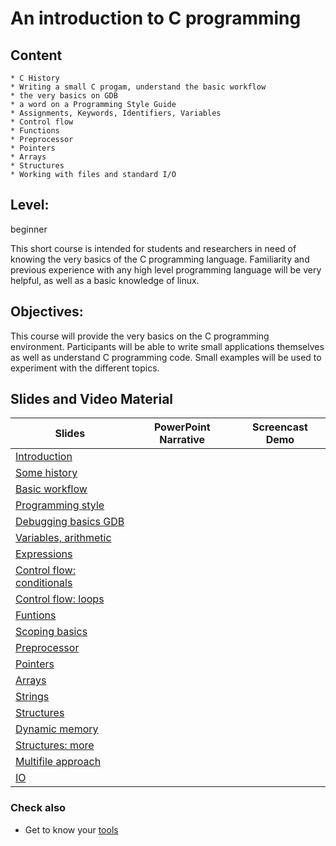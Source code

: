 # An introduction to C programming


## Content

    * C History
    * Writing a small C progam, understand the basic workflow
    * the very basics on GDB
    * a word on a Programming Style Guide
    * Assignments, Keywords, Identifiers, Variables
    * Control flow
    * Functions
    * Preprocessor
    * Pointers
    * Arrays 
    * Structures
    * Working with files and standard I/O

## Level: 
beginner

This short course is intended for students and researchers in need of
knowing the very basics of the C programming language.
Familiarity and previous experience with any high level programming
language will be very helpful, as well as a basic knowledge of linux.

## Objectives: 
This course will provide the very basics on the C programming environment.
Participants will be able to write small applications themselves as well
as understand C programming code.
Small examples will be used to experiment with the different topics.

## Slides and Video Material

|Slides | PowerPoint Narrative | Screencast Demo |
|------------ | -------------------- | -----------------------|
| [Introduction](https://github.com/franklbvp/c_intro/blob/main/docs/Ccourse-00-Introduction.pdf)  |   |   |
| [Some history](https://github.com/franklbvp/c_intro/blob/main/docs/Ccourse-00-SomeHistory.pdf)  |   |   |
| [Basic workflow](https://github.com/franklbvp/c_intro/blob/main/docs/Ccourse-T-BasicWorkflow.pdf)  |   |   |
| [Programming style](https://github.com/franklbvp/c_intro/blob/main/docs/Ccourse-T-ProgrammingStyle.pdf)  |   |   |
| [Debugging basics GDB](https://github.com/franklbvp/c_intro/blob/main/docs/Ccourse-T-DebugC.pdf)  |   |   |
| [Variables, arithmetic](https://github.com/franklbvp/c_intro/blob/main/docs/Ccourse-BBB-Variables_arithmetic.pdf)  |   |   |
| [Expressions](https://github.com/franklbvp/c_intro/blob/main/docs/Ccourse-BBB-Expressions.pdf)  |   |   |
| [Control flow: conditionals](https://github.com/franklbvp/c_intro/blob/main/docs/Ccourse-BBB-ControlFlow_Conditionals.pdf)  |   |   |
| [Control flow: loops](https://github.com/franklbvp/c_intro/blob/main/docs/Ccourse-BBB-ControlFlow_Loops.pdf)  |   |   |
| [Funtions](https://github.com/franklbvp/c_intro/blob/main/docs/Ccourse-BBB-Functions.pdf)  |   |   |
| [Scoping basics](https://github.com/franklbvp/c_intro/blob/main/docs/Ccourse-S-Scope_basics.pdf)  |   |   |
| [Preprocessor](https://github.com/franklbvp/c_intro/blob/main/docs/Ccourse-S-Preprocessor.pdf)  |   |   |
| [Pointers](https://github.com/franklbvp/c_intro/blob/main/docs/Ccourse-S-Pointers_basics.pdf)  |   |   |
| [Arrays](https://github.com/franklbvp/c_intro/blob/main/docs/Ccourse-S-Arrays_basics.pdf)  |   |   |
| [Strings](https://github.com/franklbvp/c_intro/blob/main/docs/Ccourse-S-Strings_basics.pdf)  |   |   |
| [Structures](https://github.com/franklbvp/c_intro/blob/main/docs/Ccourse-S-Structures_more.pdf)  |   |   |
| [Dynamic memory](https://github.com/franklbvp/c_intro/blob/main/docs/Ccourse-S-MemoryManagement.pdf)  |   |   |
| [Structures: more](https://github.com/franklbvp/c_intro/blob/main/docs/Ccourse-S-Structures_more.pdf)  |   |   |
| [Multifile approach](https://github.com/franklbvp/c_intro/blob/main/docs/Ccourse-S-multifile.pdf)  |   |   |
| [IO]()  |   |   |


### Check also

* Get to know your [tools](tools.md)
